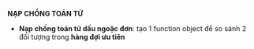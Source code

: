 **NẠP CHỒNG TOÁN TỬ**
- **Nạp chồng toán tử dấu ngoặc đơn**: tạo 1 function object để so sánh 2 đối tượng trong **hàng đợi ưu tiên**
  
